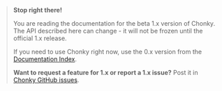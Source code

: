 <div class="unstable-warning">

> **Stop right there!**
>
> You are reading the documentation for the beta 1.x version of Chonky. The API
> described here can change - it will not be frozen until the official 1.x release.
>
> If you need to use Chonky right now, use the 0.x version from the
> [Documentation Index](https://timbokz.github.io/Chonky/).
>
> **Want to request a feature for 1.x or report a 1.x issue?** Post it in
> [Chonky GitHub issues](https://github.com/TimboKZ/Chonky/issues).

</div>

